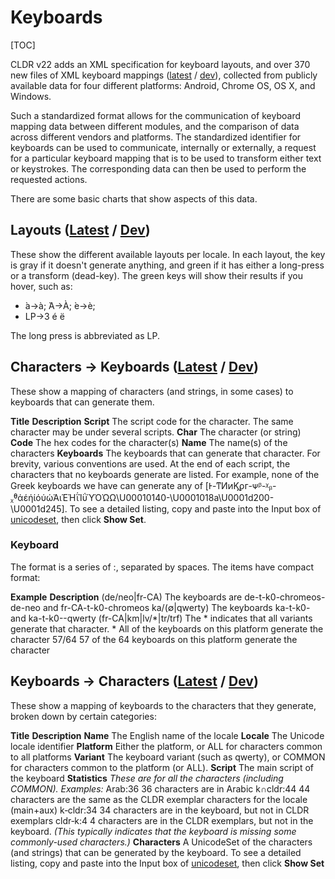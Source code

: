 # Keyboards

[TOC]

CLDR v22 adds an XML specification for keyboard layouts, and over 370 new files
of XML keyboard mappings
([latest](http://www.unicode.org/repos/cldr/tags/latest/keyboards/) /
[dev](http://www.unicode.org/repos/cldr/trunk/keyboards/)), collected from
publicly available data for four different platforms: Android, Chrome OS, OS X,
and Windows.

Such a standardized format allows for the communication of keyboard mapping data
between different modules, and the comparison of data across different vendors
and platforms. The standardized identifier for keyboards can be used to
communicate, internally or externally, a request for a particular keyboard
mapping that is to be used to transform either text or keystrokes. The
corresponding data can then be used to perform the requested actions.

There are some basic charts that show aspects of this data.

## Layouts ([Latest](http://www.unicode.org/cldr/charts/latest/keyboards/layouts/index.html) / [Dev](http://www.unicode.org/cldr/charts/dev/keyboards/layouts/index.html))

These show the different available layouts per locale. In each layout, the key
is gray if it doesn't generate anything, and green if it has either a long-press
or a transform (dead-key). The green keys will show their results if you hover,
such as:

*   ̀a→à; ̀A→À; ̀e→è;
*   LP→3 é ë

The long press is abbreviated as LP.

## Characters → Keyboards ([Latest](http://www.unicode.org/cldr/charts/latest/keyboards/chars2keyboards.html) / [Dev](http://www.unicode.org/cldr/charts/dev/keyboards/chars2keyboards.html))

These show a mapping of characters (and strings, in some cases) to keyboards
that can generate them.

**Title** **Description** **Script** The script code for the character. The same
character may be under several scripts. **Char** The character (or string)
**Code** The hex codes for the character(s) **Name** The name(s) of the
characters **Keyboards** The keyboards that can generate that character. For
brevity, various conventions are used.
At the end of each script, the characters that no keyboards generate are listed.
For example, none of the Greek keyboards we have can generate any of
\[Ͱ-ͳͶͷϏϼᴦ-ᴪᵝ-ᵡᵦ-ᵪᶿάέήίόύώΆιΈΉΐΊΰΎΌΏΩ\\U00010140-\\U0001018a\\U0001d200-\\U0001d245\].
To see a detailed listing, copy and paste into the Input box of
[unicodeset](http://unicode.org/cldr/utility/list-unicodeset.jsp), then click
**Show Set**.

### Keyboard

The format is a series of <platform>:<items>, separated by spaces. The items
have compact format:

**Example** **Description** (de/neo|fr-CA) The keyboards are
de-t-k0-chromeos-de-neo and fr-CA-t-k0-chromeos ka/(∅|qwerty) The keyboards
ka-t-k0-<platform> and ka-t-k0-<platform>-qwerty (fr-CA|km|lv/\*|tr/trf) The \*
indicates that all variants generate that character. \* All of the keyboards on
this platform generate the character 57/64 57 of the 64 keyboards on this
platform generate the character

## Keyboards → Characters ([Latest](http://www.unicode.org/cldr/charts/latest/keyboards/keyboards2chars.html) / [Dev](http://www.unicode.org/cldr/charts/dev/keyboards/keyboards2chars.html))

These show a mapping of keyboards to the characters that they generate, broken
down by certain categories:

**Title** **Description** **Name** The English name of the locale **Locale** The
Unicode locale identifier **Platform** Either the platform, or ALL for
characters common to all platforms **Variant** The keyboard variant (such as
qwerty), or COMMON for characters common to the platform (or ALL). **Script**
The main script of the keyboard
**Statistics** *These are for all the characters (including COMMON). Examples:*
Arab:36 36 characters are in Arabic k∩cldr:44 44 characters are the same as the
CLDR exemplar characters for the locale (main+aux) k‑cldr:34 34 characters are
in the keyboard, but not in CLDR exemplars cldr‑k:4 4 characters are in the CLDR
exemplars, but not in the keyboard. *(This typically indicates that the keyboard
is missing some commonly-used characters.)* **Characters** A UnicodeSet of the
characters (and strings) that can be generated by the keyboard. To see a
detailed listing, copy and paste into the Input box of
[unicodeset](http://unicode.org/cldr/utility/list-unicodeset.jsp), then click
**Show Set**

